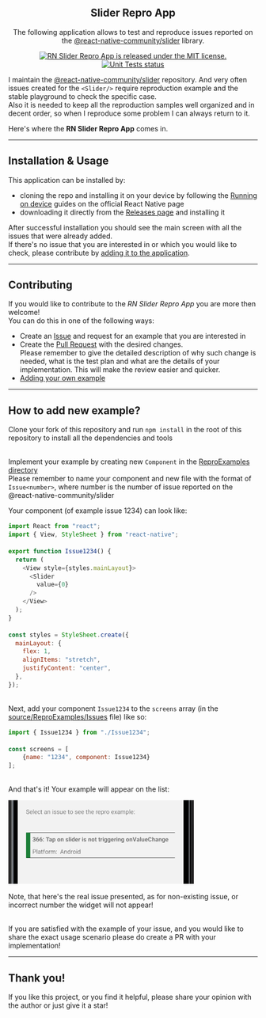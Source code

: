 <h2 align="center"> Slider Repro App </h2>
<p align="center">
    The following application allows to test and reproduce issues reported on the <a href="https://github.com/callstack/react-native-slider">@react-native-community/slider</a> library.
</p>
<p align="center">
    <a href="https://github.com/BartoszKlonowski/rn-slider-repro-app/blob/main/LICENSE">
        <img src="https://img.shields.io/github/license/BartoszKlonowski/rn-slider-repro-app?style=plastic" alt="RN Slider Repro App is released under the MIT license." />
    </a>
    <a href="https://github.com/BartoszKlonowski/rn-slider-repro-app/actions/workflows/rnSliderReproApp-CI.yml">
        <img src="https://img.shields.io/github/workflow/status/BartoszKlonowski/rn-slider-repro-app/rnSliderReproApp-CI?label=Checks&style=plastic" alt="Unit Tests status" />
    </a>
</p>


I maintain the [@react-native-community/slider](https://github.com/callstack/react-native-slider) repository. And very often issues created for the `<Slider/>` require reproduction example and the stable playground to check the specific case.
<br/>Also it is needed to keep all the reproduction samples well organized and in decent order, so when I reproduce some problem I can always return to it.

Here's where the **RN Slider Repro App** comes in.

---

## Installation & Usage ##

This application can be installed by:
* cloning the repo and installing it on your device by following the [Running on device](https://reactnative.dev/docs/running-on-device) guides on the official React Native page
* downloading it directly from the [Releases page](https://github.com/BartoszKlonowski/rn-slider-repro-app/releases) and installing it

After successful installation you should see the main screen with all the issues that were already added.
<br/>If there's no issue that you are interested in or which you would like to check, please contribute by [adding it to the application](#How-to-add-new-example).


---


## Contributing ##

If you would like to contribute to the *RN Slider Repro App* you are more then welcome!
<br/>You can do this in one of the following ways:

* Create an [Issue](https://github.com/BartoszKlonowski/rn-slider-repro-app/issues/new) and request for an example that you are interested in
* Create the [Pull Request](https://github.com/BartoszKlonowski/rn-slider-repro-app/compare) with the desired changes.
<br/>Please remember to give the detailed description of why such change is needed, what is the test plan and what are the details of your implementation. This will make the review easier and quicker.
* [Adding your own example](#How-to-add-new-example)

---

## How to add new example? ##

Clone your fork of this repository and run `npm install` in the root of this repository to install all the dependencies and tools

<br/>Implement your example by creating new `Component` in the [ReproExamples directory](https://github.com/BartoszKlonowski/rn-slider-repro-app/tree/main/source/ReproExamples)
<br/>Please remember to name your component and new file with the format of
<br/>`Issue<number>`, where number is the number of issue reported on the @react-native-community/slider

Your component (of example issue 1234) can look like:
```javascript
import React from "react";
import { View, StyleSheet } from "react-native";

export function Issue1234() {
  return (
    <View style={styles.mainLayout}>
      <Slider
        value={0}
      />
    </View>
  );
}

const styles = StyleSheet.create({
  mainLayout: {
    flex: 1,
    alignItems: "stretch",
    justifyContent: "center",
  },
});
```

<br/>Next, add your component `Issue1234` to the `screens` array (in the [source/ReproExamples/Issues](https://github.com/BartoszKlonowski/rn-slider-repro-app/blob/main/source/ReproExamples/Issues.js) file)
like so:

```javascript
import { Issue1234 } from "./Issue1234";

const screens = [
    {name: "1234", component: Issue1234}
];
```

<br/>And that's it! Your example will appear on the list:

![example](.github/resources/example.PNG)

Note, that here's the real issue presented, as for non-existing issue, or incorrect number the widget will not appear!

<br/>If you are satisfied with the example of your issue, and you would like to share the exact usage scenario please do create a PR with your implementation!

---

## Thank you! ##

If you like this project, or you find it helpful, please share your opinion with the author or just give it a star!
